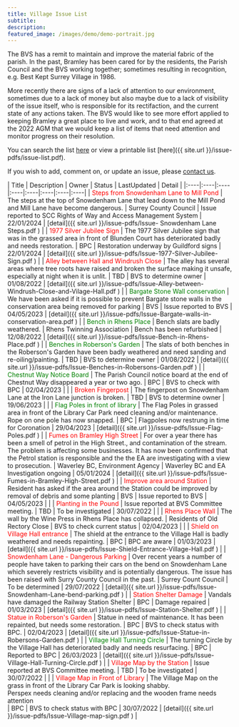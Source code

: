 ```yaml
---
title: Village Issue List
subtitle:
description: 
featured_image: /images/demo/demo-portrait.jpg
---
```


The BVS has a remit to maintain and improve the material fabric of the parish.   In the past, Bramley has been cared for by the residents, the Parish Council and the BVS working together; sometimes resulting in recognition, e.g. Best Kept Surrey Village in 1986.

More recently there are signs of a lack of attention to our environment, sometimes due to a lack of money but also maybe due to a lack of visibility of the issue itself, who is responsible for its rectifaction, and the current state of any actions taken.   The BVS would like to see more effort applied to keeping Bramley a great place to live and work, and to that end agreed at the 2022 AGM that we would keep a list of items that need attention and monitor progress on their resolution.  

You can search the list [here](./search-issues) or view a printable list [here]({{ site.url }}/issue-pdfs/issue-list.pdf).

If you wish to add, comment on, or update an issue, please [contact us](/contact).

<!-- Start Issue Table -->

| Title | Description | Owner | Status | LastUpdated | Detail | 
|:----|:----|:----|:----|:----|:----|:----|:----|
| <span style='color: red;'>Steps from Snowdenham Lane to Mill Pond</span> | The steps at the top of Snowdenham Lane that lead down to the Mill Pond and Mill Lane have become dangerous.   | Surrey County Council | Issue reported to SCC Rights of Way and Access Management System  | 22/01/2024 | [detail]({{ site.url }}/issue-pdfs/Issue- Snowdenham Lane Steps.pdf ) | 
| <span style='color: red;'>1977 Silver Jubilee Sign</span> | The 1977 Silver Jubilee sign that was in the grassed area in front of Blunden Court has deteriorated badly and needs restoration. | BPC | Restoration underway by Guildford signs | 22/01/2024 | [detail]({{ site.url }}/issue-pdfs/Issue-1977-Silver-Jubilee-Sign.pdf ) | 
| <span style='color: red;'>Alley between Hall and Windrush Close</span> | The alley has several areas where tree roots have raised and broken the surface making it  unsafe, especially at night when it is unlit. | TBD | BVS to determine owner | 01/08/2022 | [detail]({{ site.url }}/issue-pdfs/Issue-Alley-between-Windrush-Close-and-Vilage-Hall.pdf ) | 
| <span style='color: green;'>Bargate Stone Wall conservation</span> | We have been asked if it is possible to prevent Bargate stone walls in the conservation area being removed for parking | BVS | Issue reported to BVS | 04/05/2023 | [detail]({{ site.url }}/issue-pdfs/Issue-Bargate-walls-in-conservation-area.pdf ) | 
| <span style='color: green;'>Bench in Rhens Place</span> | Bench slats are badly weathered. | Rhens Twinning Association | Bench has been refurbished | 12/08/2022 | [detail]({{ site.url }}/issue-pdfs/Issue-Bench-in-Rhens-Place.pdf ) | 
| <span style='color: green;'>Benches in Roberson's Garden</span> | The slats of both benches in the Roberson's Garden have been badly weathered and need sanding and re-oiling/painting. | TBD | BVS to determine owner | 01/08/2022 | [detail]({{ site.url }}/issue-pdfs/Issue-Benches-in-Robersons-Garden.pdf ) | 
| <span style='color: green;'>Chestnut Way Notice Board</span> | The Parish Council notice board at the end of Chestnut Way disappeared a year or two  ago. | BPC | BVS to check with BPC | 02/04/2023 |  | 
| <span style='color: red;'>Broken Fingerpost</span> | The fingerpost on Snowdenham Lane at the Iron Lane junction is broken. | TBD | BVS to determine owner | 19/06/2023 |  | 
| <span style='color: green;'>Flag Poles in front of library</span> | The Flag Poles in grassed area in front of the Library Car Park need cleaning and/or maintenance.<br>Rope on one pole has now snapped. | BPC | Flagpoles now restrung in time for Coronation | 29/04/2023 | [detail]({{ site.url }}/issue-pdfs/Issue-Flag-Poles.pdf ) | 
| <span style='color: red;'>Fumes on Bramley High Street</span> | For over a year there has been a smell of petrol in the High Street., and contamination of the stream.  The problem is affecting some businesses.  It has now been confirmed that the Petrol station is responsible and the the EA are investigating with a view to prosecution. | Waverley BC, Environment Agency | Waverley BC and EA Investigation ongoing | 05/01/2024 | [detail]({{ site.url }}/issue-pdfs/Issue-Fumes-in-Bramley-High-Street.pdf ) | 
| <span style='color: red;'>Improve area around Station</span> | Resident has asked if the area around the Station could be improved by removal of debris and some planting | BVS | Issue reported to BVS | 04/05/2023 |  | 
| <span style='color: red;'>Planting in the Pound</span> | Issue reported at BVS Committee meeting.   | TBD | To be investigated | 30/07/2022 |  | 
| <span style='color: red;'>Rhens Place Wall</span> | The wall by the Wine Press in Rhens Place has collapsed. | Residents of Old Rectory Close | BVS to check current status | 02/04/2023 |  | 
| <span style='color: red;'>Shield on Village Hall entrance</span> | The shield at the entrance to the Village Hall is badly weathered and needs repainting. | BPC | BPC are aware | 01/03/2023 | [detail]({{ site.url }}/issue-pdfs/Issue-Shield-Entrance-Village-Hall.pdf ) | 
| <span style='color: red;'>Snowdenham Lane - Dangerous Parking</span> | Over recent years a number of people have taken to parking their cars on the bend on Snowdenham Lane <br>which severely restricts visibility and is potentially dangerous.  The issue has been raised with Surry County Council in the past. | Surrey Count Council | To be determined | 29/07/2022 | [detail]({{ site.url }}/issue-pdfs/Issue-Snowdenham-Lane-bend-parking.pdf ) | 
| <span style='color: red;'>Station Shelter Damage</span> | Vandals have damaged the Railway Station Shelter  | BPC  | Damage repaired | 01/03/2023 | [detail]({{ site.url }}/issue-pdfs/Issue-Station-Shelter.pdf ) | 
| <span style='color: red;'>Statue in Roberson's Garden</span> | Statue in need of maintenance.  It has been repainted, but needs some restoration. | BPC | BVS to check status with BPC. | 02/04/2023 | [detail]({{ site.url }}/issue-pdfs/Issue-Statue-in-Robersons-Garden.pdf ) | 
| <span style='color: green;'>Village Hall Turning Circle</span> | The turning Circle by the Village Hall has deteriorated badly and needs resurfacing. | BPC | Reported to BPC | 26/03/2023 | [detail]({{ site.url }}/issue-pdfs/Issue-Village-Hall-Turning-Circle.pdf ) | 
| <span style='color: red;'>Village Map by the Station</span> | Issue reported at BVS Committee meeting. | TBD | To be investigated | 30/07/2022 |  | 
| <span style='color: red;'>Village Map in Front of Library</span> | The Village Map on the grass in front of the Library Car Park is looking shabby.<br>Perspex needs cleaning and/or replacing and the wooden frame needs attention<br> | BPC | BVS to check status with BPC | 30/07/2022 | [detail]({{ site.url }}/issue-pdfs/Issue-Village-map-sign.pdf ) | 

<!-- End Issue Table -->



